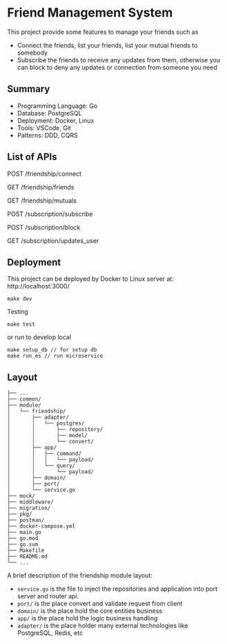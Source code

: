 # Friend Management System
This project provide some features to manage your friends such as
- Connect the friends, list your friends, list your mutual friends to somebody
- Subscribe the friends to receive any updates from them, otherwise you can block to deny any updates or connection from someone you need

## Summary
- Programming Language: Go
- Database: PostgreSQL
- Deployment: Docker, Linux
- Tools: VSCode, Git
- Patterns: DDD, CQRS

## List of APIs

POST /friendship/connect

GET /friendship/friends

GET /friendship/mutuals

POST /subscription/subscribe

POST /subscription/block

GET /subscription/updates_user

## Deployment
This project can be deployed by Docker to Linux server at: http://localhost:3000/
```
make dev
```

Testing
```
make test
```

or run to develop local
```
make setup_db // for setup db
make run_es // run microservice
```

## Layout

```tree
├── ...
├── common/
├── module/
│   └── friendship/
│       ├── adapter/
│       │   └── postgres/
│       │       ├── repository/
│       │       ├── model/
│       │       └── convert/
│       ├── app/
│       │   ├── command/
│       │   │   └── payload/
│       │   └── query/
│       │       └── payload/
│       ├── domain/
│       ├── port/
│       └── service.go
├── mock/
├── middleware/
├── migration/
├── pkg/
├── postman/
├── docker-compose.yml
├── main.go
├── go.mod
├── go.sum
├── Makefile
├── README.md
└── ...
```

A brief description of the friendship module layout:

* `service.go` is the file to inject the repositories and application into port server and router api.
* `port/` is the place convert and validate request from client
* `domain/` is the place hold the core entities business
* `app/` is the place hold the logic business handling
* `adapter/` is the place holder many external technologies like PostgreSQL, Redis, etc
